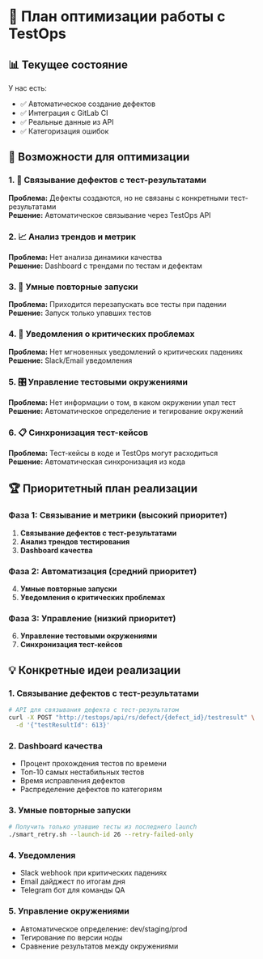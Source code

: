 # 🚀 План оптимизации работы с TestOps

## 📊 Текущее состояние

У нас есть:
- ✅ Автоматическое создание дефектов
- ✅ Интеграция с GitLab CI
- ✅ Реальные данные из API
- ✅ Категоризация ошибок

## 🎯 Возможности для оптимизации

### 1. 🔗 Связывание дефектов с тест-результатами
**Проблема:** Дефекты создаются, но не связаны с конкретными тест-результатами  
**Решение:** Автоматическое связывание через TestOps API

### 2. 📈 Анализ трендов и метрик
**Проблема:** Нет анализа динамики качества  
**Решение:** Dashboard с трендами по тестам и дефектам

### 3. 🔄 Умные повторные запуски
**Проблема:** Приходится перезапускать все тесты при падении  
**Решение:** Запуск только упавших тестов

### 4. 📧 Уведомления о критических проблемах
**Проблема:** Нет мгновенных уведомлений о критических падениях  
**Решение:** Slack/Email уведомления

### 5. 🎛️ Управление тестовыми окружениями
**Проблема:** Нет информации о том, в каком окружении упал тест  
**Решение:** Автоматическое определение и тегирование окружений

### 6. 📋 Синхронизация тест-кейсов
**Проблема:** Тест-кейсы в коде и TestOps могут расходиться  
**Решение:** Автоматическая синхронизация из кода

## 🏆 Приоритетный план реализации

### Фаза 1: Связывание и метрики (высокий приоритет)
1. **Связывание дефектов с тест-результатами**
2. **Анализ трендов тестирования**
3. **Dashboard качества**

### Фаза 2: Автоматизация (средний приоритет)  
4. **Умные повторные запуски**
5. **Уведомления о критических проблемах**

### Фаза 3: Управление (низкий приоритет)
6. **Управление тестовыми окружениями**
7. **Синхронизация тест-кейсов**

## 💡 Конкретные идеи реализации

### 1. Связывание дефектов с тест-результатами
```bash
# API для связывания дефекта с тест-результатом
curl -X POST "http://testops/api/rs/defect/{defect_id}/testresult" \
  -d '{"testResultId": 613}'
```

### 2. Dashboard качества
- Процент прохождения тестов по времени
- Топ-10 самых нестабильных тестов
- Время исправления дефектов
- Распределение дефектов по категориям

### 3. Умные повторные запуски
```bash
# Получить только упавшие тесты из последнего launch
./smart_retry.sh --launch-id 26 --retry-failed-only
```

### 4. Уведомления
- Slack webhook при критических падениях
- Email дайджест по итогам дня
- Telegram бот для команды QA

### 5. Управление окружениями
- Автоматическое определение: dev/staging/prod
- Тегирование по версии ноды
- Сравнение результатов между окружениями
